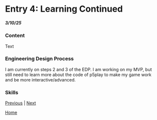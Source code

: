 # Entry 4: Learning Continued
##### 3/10/25

### Content
Text

### Engineering Design Process
I am currently on steps 2 and 3 of the EDP. I am working on my MVP, but still need to learn more about the code of p5play to make my game work and be more interactive/advanced. 

### Skills



[Previous](entry03.md) | [Next](entry05.md)

[Home](../README.md)
